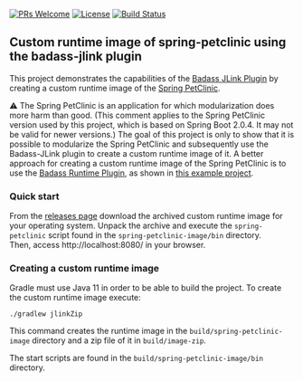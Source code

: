 [![PRs Welcome](https://img.shields.io/badge/PRs-welcome-brightgreen.svg?style=flat-square)](http://makeapullrequest.com)
[![License](https://img.shields.io/badge/License-Apache%202.0-blue.svg)](https://github.com/beryx-gist/badass-jlink-spring-petclinic/blob/master/LICENSE)
[![Build Status](https://img.shields.io/travis/beryx-gist/badass-jlink-spring-petclinic/master.svg?label=Build)](https://travis-ci.org/beryx-gist/badass-jlink-spring-petclinic)

## Custom runtime image of spring-petclinic using the badass-jlink plugin ##

This project demonstrates the capabilities of the [Badass JLink Plugin](https://github.com/beryx/badass-jlink-plugin/)
by creating a custom runtime image of the [Spring PetClinic](https://github.com/spring-projects/spring-petclinic).

:warning: The Spring PetClinic is an application for which modularization does more harm than good.
(This comment applies to the Spring PetClinic version used by this project, which is based on Spring Boot 2.0.4.
It may not be valid for newer versions.)
The goal of this project is only to show that it is possible to modularize the Spring PetClinic and subsequently use the Badass-JLink plugin
to create a custom runtime image of it.
A better approach for creating a custom runtime image of the Spring PetClinic is to use the
[Badass Runtime Plugin](https://github.com/beryx/badass-runtime-plugin/), as shown in [this example project](https://github.com/beryx-gist/badass-runtime-spring-petclinic).

### Quick start
From the [releases page](https://github.com/beryx-gist/badass-jlink-spring-petclinic/releases) download the archived custom runtime image for your operating system.
Unpack the archive and execute the `spring-petclinic` script found in the `spring-petclinic-image/bin` directory.  
Then, access http://localhost:8080/ in your browser.

### Creating a custom runtime image

Gradle must use Java 11 in order to be able to build the project.
To create the custom runtime image execute:

```
./gradlew jlinkZip
```

This command creates the runtime image in the `build/spring-petclinic-image` directory and a zip file of it in `build/image-zip`.

The start scripts are found in the `build/spring-petclinic-image/bin` directory.
